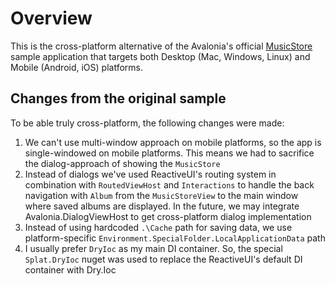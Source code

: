 # Overview

This is the cross-platform alternative of the Avalonia's official [MusicStore](https://docs.avaloniaui.net/docs/next/tutorials/music-store-app/) sample application that targets both Desktop (Mac, Windows, Linux) and Mobile (Android, iOS) platforms.

## Changes from the original sample

To be able truly cross-platform, the following changes were made:

1. We can't use multi-window approach on mobile platforms, so the app is single-windowed on mobile platforms. This means we had to sacrifice the dialog-approach of showing the `MusicStore`
2. Instead of dialogs we've used ReactiveUI's routing system in combination with `RoutedViewHost` and `Interactions` to handle the back navigation with `Album` from the `MusicStoreView` to the main window where saved albums are displayed. In the future, we may integrate Avalonia.DialogViewHost to get cross-platform dialog implementation
3. Instead of using hardcoded `.\Cache` path for saving data, we use platform-specific `Environment.SpecialFolder.LocalApplicationData` path
4. I usually prefer `DryIoc` as my main DI container. So, the special `Splat.DryIoc` nuget was used to replace the ReactiveUI's default DI container with Dry.Ioc